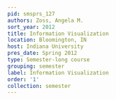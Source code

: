 ```yaml
---
pid: smsprs_127
authors: Zoss, Angela M.
sort_year: 2012
title: Information Visualization
location: Bloomington, IN
host: Indiana University
pres_date: Spring 2012
type: Semester-long course
grouping: semester
label: Information Visualization
order: '1'
collection: semester
---
```

